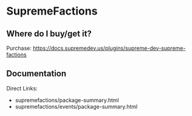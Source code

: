# SupremeFactions

## Where do I buy/get it?
Purchase: https://docs.supremedev.us/plugins/supreme-dev-supreme-factions

## Documentation
Direct Links:

 - <redacted>supremefactions/package-summary.html
 - <redacted>supremefactions/events/package-summary.html